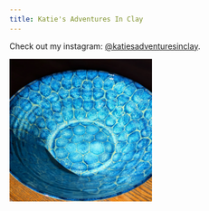 ```yaml
---
title: Katie's Adventures In Clay
---
```


Check out my instagram: [@katiesadventuresinclay](https://instagram.com/katiesadventuresinclay).

<img src="/images/bowl.webp" alt="pretty blue bowl" style="width:50%;"/>
